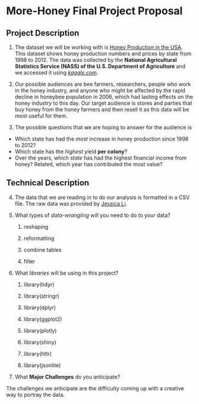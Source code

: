 # More-Honey Final Project Proposal

## Project Description

1. The dataset we will be working with is [Honey Production in the USA](https://www.kaggle.com/jessicali9530/honey-production/data).  This dataset shows honey production numbers and prices by state from 1998 to 2012.  The data was collected by the **National Agricultural Statistics Service (NASS) of the U.S. Department of Agriculture** and we accessed it using [_kaggle.com_](kaggle.com).

2. Our possible audiences are bee farmers, researchers, people who work in the honey industry, and anyone who might be affected by the rapid decline in honeybee population in 2006, which had lasting effects on the honey industry to this day.  Our target audience is stores and parties that buy honey from the honey farmers and then resell it as this data will be most useful for them.

3. The possible questions that we are hoping to answer for the audience is
- Which state has had the *most* increase in honey production since 1998 to 2012?
- Which state has the *highest* yield **per colony**?
- Over the years, which *state* has had the highest financial income from honey? Related, which year has contributed the most value?  

## Technical Description

4. The data that we are reading in to do our analysis is formatted in a CSV file. The raw data was provided by [Jessica Li](https://www.kaggle.com/jessicali9530).

5. What types of _data-wrangling_ will you need to do to your data?  

    1) reshaping

    2) reformatting

    3) combine tables

    4) filter


6. What _libraries_ will be using in this project?

    1) library(tidyr)

    2) library(stringr)

    3) library(dplyr)

    4) library(ggplot2)

    5) library(plotly)

    6) library(shiny)

    7) library(httr)

    8) library(jsonlite)


7. What __Major Challenges__ do you anticipate?

  The challenges we anticipate are the difficulty coming up with a creative way to portray the data.
